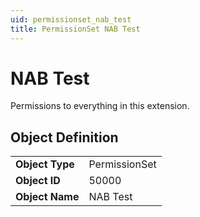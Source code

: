 ```yaml
---
uid: permissionset_nab_test
title: PermissionSet NAB Test
---
```

# NAB Test

Permissions to everything in this extension.

## Object Definition

<table>
<tr><td><b>Object Type</b></td><td>PermissionSet</td></tr>
<tr><td><b>Object ID</b></td><td>50000</td></tr>
<tr><td><b>Object Name</b></td><td>NAB Test</td></tr>
</table>
